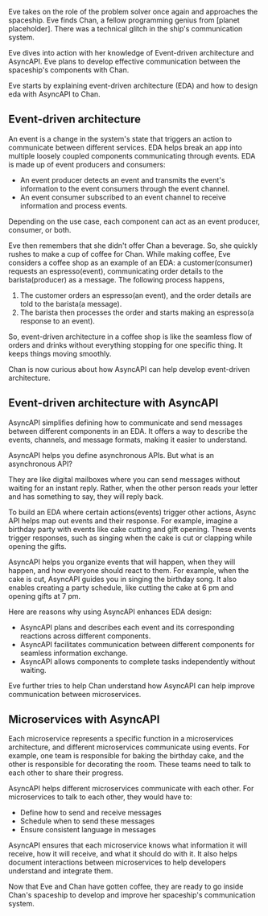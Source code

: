 Eve takes on the role of the problem solver once again and approaches the spaceship. Eve finds Chan, a fellow programming genius from [planet placeholder]. There was a technical glitch in the ship's communication system. 

Eve dives into action with her knowledge of Event-driven architecture and AsyncAPI. Eve plans to develop effective communication between the spaceship's components with Chan.

Eve starts by explaining event-driven architecture (EDA) and how to design eda with AsyncAPI to Chan.

## Event-driven architecture

An event is a change in the system's state that triggers an action to communicate between different services. EDA helps break an app into multiple loosely coupled components communicating through events. EDA is made up of event producers and consumers:

- An event producer detects an event and transmits the event's information to the event consumers through the event channel.
- An event consumer subscribed to an event channel to receive information and process events.

Depending on the use case, each component can act as an event producer, consumer, or both. 

Eve then remembers that she didn't offer Chan a beverage. So, she quickly rushes to make a cup of coffee for Chan. While making coffee, Eve considers a coffee shop as an example of an EDA: a customer(consumer) requests an espresso(event), communicating order details to the barista(producer) as a message. The following process happens,

1. The customer orders an espresso(an event), and the order details are told to the barista(a message).
1. The barista then processes the order and starts making an espresso(a response to an event).

So, event-driven architecture in a coffee shop is like the seamless flow of orders and drinks without everything stopping for one specific thing. It keeps things moving smoothly.

Chan is now curious about how AsyncAPI can help develop event-driven architecture. 

## Event-driven architecture with AsyncAPI

AsyncAPI simplifies defining how to communicate and send messages between different components in an EDA. It offers a way to describe the events, channels, and message formats, making it easier to understand.

AsyncAPI helps you define asynchronous APIs. But what is an asynchronous API?

They are like digital mailboxes where you can send messages without waiting for an instant reply. Rather, when the other person reads your letter and has something to say, they will reply back.

To build an EDA where certain actions(events) trigger other actions, Async API helps map out events and their response. For example, imagine a birthday party with events like cake cutting and gift opening. These events trigger responses, such as singing when the cake is cut or clapping while opening the gifts.

AsyncAPI helps you organize events that will happen, when they will happen, and how everyone should react to them. For example, when the cake is cut, AsyncAPI guides you in singing the birthday song. It also enables creating a party schedule, like cutting the cake at 6 pm and opening gifts at 7 pm.

Here are reasons why using AsyncAPI enhances EDA design:

- AsyncAPI plans and describes each event and its corresponding reactions across different components.
- AsyncAPI facilitates communication between different components for seamless information exchange.
- AsyncAPI allows components to complete tasks independently without waiting.

Eve further tries to help Chan understand how AsyncAPI can help improve communication between microservices.

## Microservices with AsyncAPI

Each microservice represents a specific function in a microservices architecture, and different microservices communicate using events. For example, one team is responsible for baking the birthday cake, and the other is responsible for decorating the room. These teams need to talk to each other to share their progress.

AsyncAPI helps different microservices communicate with each other. For microservices to talk to each other, they would have to:

- Define how to send and receive messages
- Schedule when to send these messages
- Ensure consistent language in messages

AsyncAPI ensures that each microservice knows what information it will receive, how it will receive, and what it should do with it. It also helps document interactions between microservices to help developers understand and integrate them.

Now that Eve and Chan have gotten coffee, they are ready to go inside Chan's spaceship to develop and improve her spaceship's communication system.